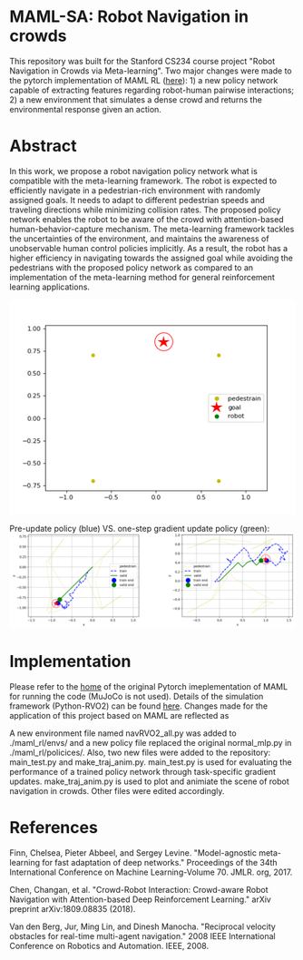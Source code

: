 # MAML-SA: Robot Navigation in crowds

This repository was built for the Stanford CS234 course project "Robot Navigation in Crowds via Meta-learning". Two major changes were made to the pytorch implementation of MAML RL ([here](https://github.com/tristandeleu/pytorch-maml-rl)): 1) a new policy network capable of extracting features regarding robot-human pairwise interactions; 2) a new environment that simulates a dense crowd and returns the environmental response given an action.

# Abstract
In this work, we propose a robot navigation policy network what is compatible with the meta-learning framework. The robot is expected to efficiently navigate in a pedestrian-rich environment with randomly assigned goals. It needs to adapt to different pedestrian speeds and traveling directions while minimizing collision rates. The proposed policy network enables the robot to be aware of the crowd with attention-based human-behavior-capture mechanism. The meta-learning framework tackles the uncertainties of the environment, and maintains the awareness of unobservable human control policies implicitly. As a result, the robot has a higher efficiency in navigating towards the assigned goal while avoiding the pedestrians with the proposed policy network as compared to an implementation of the meta-learning method for general reinforcement learning applications.



<p align="center">
  <img src="./plots_and_animation/anim_example.gif">
</p>

Pre-update policy (blue) VS. one-step gradient update policy (green):
![](./plots_and_animation/one_step_gradient.png)  

# Implementation
Please refer to the [home](https://github.com/tristandeleu/pytorch-maml-rl) of the original Pytorch imeplementation of MAML for running the code (MuJoCo is not used). Details of the simulation framework (Python-RVO2) can be found [here](https://github.com/sybrenstuvel/Python-RVO2). Changes made for the application of this project based on MAML are reflected as

A new environment file named navRVO2_all.py was added to ./maml_rl/envs/ and a new policy file replaced the original normal_mlp.py in ./maml_rl/policices/. Also, two new files were added to the repository: main_test.py and make_traj_anim.py. main_test.py is used for evaluating the performance of a trained policy network through task-specific gradient updates. make_traj_anim.py is used to plot and animiate the scene of robot navigation in crowds. Other files were edited accordingly. 





# References
Finn, Chelsea, Pieter Abbeel, and Sergey Levine. "Model-agnostic meta-learning for fast adaptation of deep networks." Proceedings of the 34th International Conference on Machine Learning-Volume 70. JMLR. org, 2017.

Chen, Changan, et al. "Crowd-Robot Interaction: Crowd-aware Robot Navigation with Attention-based Deep Reinforcement Learning." arXiv preprint arXiv:1809.08835 (2018).

Van den Berg, Jur, Ming Lin, and Dinesh Manocha. "Reciprocal velocity obstacles for real-time multi-agent navigation." 2008 IEEE International Conference on Robotics and Automation. IEEE, 2008.
